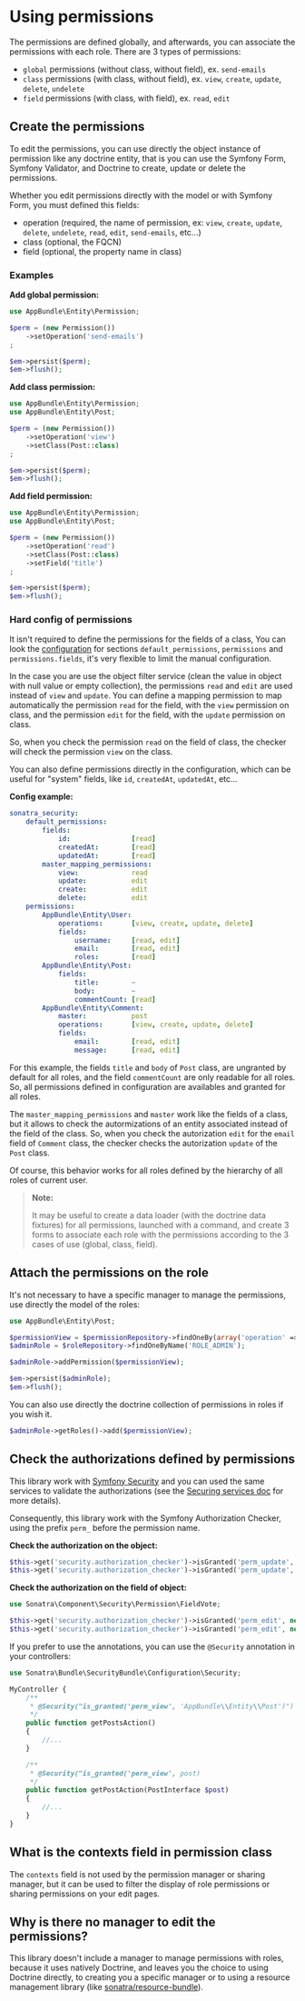 Using permissions
=================

The permissions are defined globally, and afterwards, you can associate the permissions
with each role. There are 3 types of permissions:

- `global` permissions (without class, without field), ex. `send-emails`
- `class` permissions (with class, without field), ex. `view`, `create`, `update`, `delete`, `undelete`
- `field` permissions (with class, with field), ex. `read`, `edit`

## Create the permissions

To edit the permissions, you can use directly the object instance of permission like
any doctrine entity, that is you can use the Symfony Form, Symfony Validator, and Doctrine
to create, update or delete the permissions.

Whether you edit permissions directly with the model or with Symfony Form, you must defined
this fields:

- operation (required, the name of permission, ex: `view`, `create`, `update`, `delete`, `undelete`, `read`, `edit`, `send-emails`, etc...)
- class (optional, the FQCN)
- field (optional, the property name in class)

### Examples

**Add global permission:**

```php
use AppBundle\Entity\Permission;

$perm = (new Permission())
    ->setOperation('send-emails')
;

$em->persist($perm);
$em->flush();
```

**Add class permission:**

```php
use AppBundle\Entity\Permission;
use AppBundle\Entity\Post;

$perm = (new Permission())
    ->setOperation('view')
    ->setClass(Post::class)
;

$em->persist($perm);
$em->flush();
```

**Add field permission:**

```php
use AppBundle\Entity\Permission;
use AppBundle\Entity\Post;

$perm = (new Permission())
    ->setOperation('read')
    ->setClass(Post::class)
    ->setField('title')
;

$em->persist($perm);
$em->flush();
```

### Hard config of permissions

It isn't required to define the permissions for the fields of a class, You can look the
[configuration](https://github.com/sonatra/sonatra-security-bundle/blob/master/DependencyInjection/Configuration.php)
for sections `default_permissions`, `permissions` and `permissions.fields`, it's very flexible
to limit the manual configuration.

In the case you are use the object filter service (clean the value in object with null value
or empty collection), the permissions `read` and `edit` are used instead of `view` and `update`.
You can define a mapping permission to map automatically the permission `read` for the field,
with the `view` permission on class, and the permission `edit` for the field, with the `update`
permission on class.

So, when you check the permission `read` on the field of class, the checker will check the
permission `view` on the class.

You can also define permissions directly in the configuration, which can be useful for "system"
fields, like `id`, `createdAt`, `updatedAt`, etc...

**Config example:**

```yaml
sonatra_security:
    default_permissions:
        fields:
            id:               [read]
            createdAt:        [read]
            updatedAt:        [read]
        master_mapping_permissions:
            view:             read
            update:           edit
            create:           edit
            delete:           edit
    permissions:
        AppBundle\Entity\User:
            operations:       [view, create, update, delete]
            fields:
                username:     [read, edit]
                email:        [read, edit]
                roles:        [read]
        AppBundle\Entity\Post:
            fields:
                title:        ~
                body:         ~
                commentCount: [read]
        AppBundle\Entity\Comment:
            master:           post
            operations:       [view, create, update, delete]
            fields:
                email:        [read, edit]
                message:      [read, edit]
```

For this example, the fields `title` and `body` of `Post` class, are ungranted by default
for all roles, and the field `commentCount` are only readable for all roles. So, all
permissions defined in configuration are availables and granted for all roles.

The `master_mapping_permissions` and `master` work like the fields of a class, but it
allows to check the autormizations of an entity associated instead of the field of the class.
So, when you check the autorization `edit` for the `email` field of `Comment` class,
the checker checks the autorization `update` of the `Post` class.

Of course, this behavior works for all roles defined by the hierarchy of all roles of current user.

> **Note:**
>
> It may be useful to create a data loader (with the doctrine data fixtures)
> for all permissions, launched with a command, and create 3 forms to associate
> each role with the permissions according to the 3 cases of use (global, class, field).

## Attach the permissions on the role

It's not necessary to have a specific manager to manage the permissions,
use directly the model of the roles:

```php
use AppBundle\Entity\Post;

$permissionView = $permissionRepository->findOneBy(array('operation' => 'view', 'class' => Post::class, 'field' => null));
$adminRole = $roleRepository->findOneByName('ROLE_ADMIN');

$adminRole->addPermission($permissionView);

$em->persist($adminRole);
$em->flush();
```

You can also use directly the doctrine collection of permissions in roles if you wish it.

```php
$adminRole->getRoles()->add($permissionView);
```

## Check the authorizations defined by permissions

This library work with [Symfony Security](http://symfony.com/doc/current/security.html) and you
can used the same services to validate the authorizations (see the
[Securing services doc](http://symfony.com/doc/current/security/securing_services.html) for more
details).

Consequently, this library work with the Symfony Authorization Checker, using the
prefix `perm_` before the permission name.

**Check the authorization on the object:**

```php
$this->get('security.authorization_checker')->isGranted('perm_update', $entity);
$this->get('security.authorization_checker')->isGranted('perm_update', PostInterface::class);
```

**Check the authorization on the field of object:**

```php
use Sonatra\Component\Security\Permission\FieldVote;

$this->get('security.authorization_checker')->isGranted('perm_edit', new FieldVote($entity, 'title'));
$this->get('security.authorization_checker')->isGranted('perm_edit', new FieldVote(PostInterface::class, 'title'));
```

If you prefer to use the annotations, you can use the `@Security` annotation in your controllers:

```php
use Sonatra\Bundle\SecurityBundle\Configuration\Security;

MyController {
    /**
     * @Security("is_granted('perm_view', 'AppBundle\\Entity\\Post')")
     */
    public function getPostsAction()
    {
        //...
    }

    /**
     * @Security("is_granted('perm_view', post)
     */
    public function getPostAction(PostInterface $post)
    {
        //...
    }
}
```

## What is the contexts field in permission class

The `contexts` field is not used by the permission manager or sharing manager, but it
can be used to filter the display of role permissions or sharing permissions on your edit pages.

## Why is there no manager to edit the permissions?

This library doesn't include a manager to manage permissions with roles, because it uses natively Doctrine,
and leaves you the choice to using Doctrine directly, to creating you a specific manager or to using a
resource management library (like [sonatra/resource-bundle](https://github.com/sonatra/sonatra-resource-bundle)).
